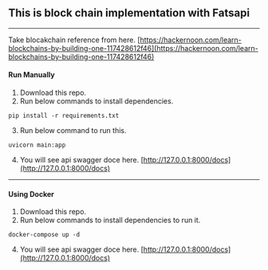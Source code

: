 ## This is block chain implementation with Fatsapi   
---
Take blocakchain reference from here.
[https://hackernoon.com/learn-blockchains-by-building-one-117428612f46](https://hackernoon.com/learn-blockchains-by-building-one-117428612f46)
#### Run Manually
1. Download this repo.
2. Run below commands to install dependencies.
```
pip install -r requirements.txt
```
3. Run below command to run this.
```
uvicorn main:app
```
4. You will see api swagger doce here.
[http://127.0.0.1:8000/docs](http://127.0.0.1:8000/docs)

---

#### Using Docker
1. Download this repo.
2. Run below commands to install dependencies to run it.
```
docker-compose up -d
```
4. You will see api swagger doce here.
[http://127.0.0.1:8000/docs](http://127.0.0.1:8000/docs)